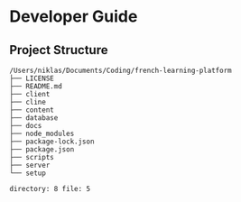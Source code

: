 # Developer Guide

## Project Structure

```
/Users/niklas/Documents/Coding/french-learning-platform
├── LICENSE
├── README.md
├── client
├── cline
├── content
├── database
├── docs
├── node_modules
├── package-lock.json
├── package.json
├── scripts
├── server
└── setup

directory: 8 file: 5


```
